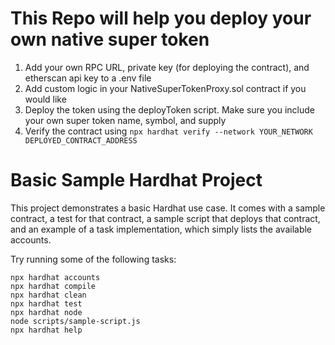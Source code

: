 # This Repo will help you deploy your own native super token

1) Add your own RPC URL, private key (for deploying the contract), and etherscan api key to a .env file
2) Add custom logic in your NativeSuperTokenProxy.sol contract if you would like
3) Deploy the token using the deployToken script. Make sure you include your own super token name, symbol, and supply
4) Verify the contract using ```npx hardhat verify --network YOUR_NETWORK DEPLOYED_CONTRACT_ADDRESS```


# Basic Sample Hardhat Project

This project demonstrates a basic Hardhat use case. It comes with a sample contract, a test for that contract, a sample script that deploys that contract, and an example of a task implementation, which simply lists the available accounts.

Try running some of the following tasks:

```shell
npx hardhat accounts
npx hardhat compile
npx hardhat clean
npx hardhat test
npx hardhat node
node scripts/sample-script.js
npx hardhat help
```
